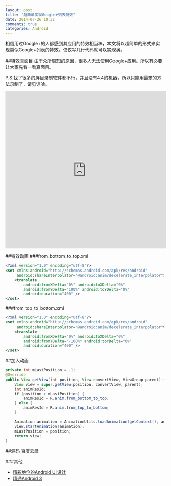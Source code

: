 ```yaml
---
layout: post
title: "超简单实现Google+列表特效"
date: 2014-07-26 10:32
comments: true
categories: Android
---
```

相信用过Google+的人都感到其应用的特效相当棒，本文将以超简单的形式来实现类似Google+列表的特效。仅仅写几行代码就可以实现奥。

##特效真面目
由于众所周知的原因，很多人无法使用Google+应用。所以有必要让大家先看一看真面目。
<!--more-->
P.S.找了很多的屏目录制软件都不行，并且没有4.4的机器，所以只能用最笨的方法录制了，请见谅哈。
<iframe height=498 width=510 src="http://player.youku.com/embed/XNzQ2MzAzNjIw" frameborder=0 allowfullscreen></iframe>

##特效动画
###from_bottom_to_top.xml
```xml
<?xml version="1.0" encoding="utf-8"?>
<set xmlns:android="http://schemas.android.com/apk/res/android"
     android:shareInterpolator="@android:anim/decelerate_interpolator">
    <translate
        android:fromXDelta="0%" android:toXDelta="0%"
        android:fromYDelta="100%" android:toYDelta="0%"
        android:duration="400" />
</set>

```

###from_top_to_bottom.xml
```xml
<?xml version="1.0" encoding="utf-8"?>
<set xmlns:android="http://schemas.android.com/apk/res/android"
     android:shareInterpolator="@android:anim/decelerate_interpolator">
    <translate
        android:fromXDelta="0%" android:toXDelta="0%"
        android:fromYDelta="-100%" android:toYDelta="0%"
        android:duration="400" />
</set>

```

##加入动画
```java
private int mLastPosition = -1;
@Override
public View getView(int position, View convertView, ViewGroup parent) {
	View view = super.getView(position, convertView, parent);
	int animResId;
	if (position > mLastPosition) {
		animResId = R.anim.from_bottom_to_top;
	} else {
		animResId = R.anim.from_top_to_bottom;
	}
			
	Animation animation = AnimationUtils.loadAnimation(getContext(), animResId);
	view.startAnimation(animation);
	mLastPosition = position;
	return view;
}
```

##源码
<a href="http://pan.baidu.com/s/1ntmelML" target="_blank">百度云盘</a>
  
###其他
  * <a href="http://www.amazon.cn/gp/product/B00FQEDTA8/ref=as_li_tf_tl?ie=UTF8&camp=536&creative=3200&creativeASIN=B00FQEDTA8&linkCode=as2&tag=droidyue-23">精彩绝伦的Android UI设计</a><img src="http://ir-cn.amazon-adsystem.com/e/ir?t=droidyue-23&l=as2&o=28&a=B00FQEDTA8" width="1" height="1" border="0" alt="" style="border:none !important; margin:0px !important;" />
  * <a href="http://www.amazon.cn/gp/product/B0065DAGZK/ref=as_li_tf_tl?ie=UTF8&camp=536&creative=3200&creativeASIN=B0065DAGZK&linkCode=as2&tag=droidyue-23">精通Android 3</a><img src="http://ir-cn.amazon-adsystem.com/e/ir?t=droidyue-23&l=as2&o=28&a=B0065DAGZK" width="1" height="1" border="0" alt="" style="border:none !important; margin:0px !important;" />

